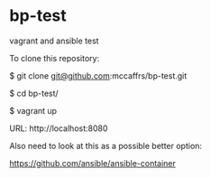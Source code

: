 # bp-test

vagrant and ansible test

To clone this repository:

$ git clone git@github.com:mccaffrs/bp-test.git

$ cd bp-test/

$ vagrant up

URL: http://localhost:8080

Also need to look at this as a possible better option:

https://github.com/ansible/ansible-container

